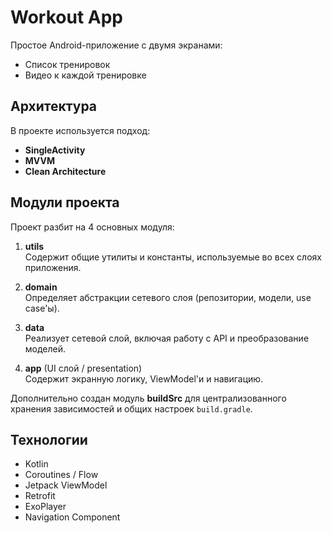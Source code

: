 # Workout App

Простое Android-приложение с двумя экранами:
- Список тренировок
- Видео к каждой тренировке

## Архитектура

В проекте используется подход:
- **SingleActivity**
- **MVVM**
- **Clean Architecture**

## Модули проекта

Проект разбит на 4 основных модуля:

1. **utils**  
   Содержит общие утилиты и константы, используемые во всех слоях приложения.

2. **domain**  
   Определяет абстракции сетевого слоя (репозитории, модели, use case'ы).

3. **data**  
   Реализует сетевой слой, включая работу с API и преобразование моделей.

4. **app** (UI слой / presentation)  
   Содержит экранную логику, ViewModel'и и навигацию.

Дополнительно создан модуль **buildSrc** для централизованного хранения зависимостей и общих настроек `build.gradle`.

## Технологии

- Kotlin
- Coroutines / Flow
- Jetpack ViewModel
- Retrofit
- ExoPlayer
- Navigation Component
